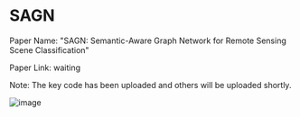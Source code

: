 # SAGN

Paper Name: "SAGN: Semantic-Aware Graph Network for Remote Sensing Scene Classification"

Paper Link: waiting

Note: The key code has been uploaded and others will be uploaded shortly.

![image](https://user-images.githubusercontent.com/74549002/211795815-99f5b3a2-eb22-40b8-95c3-6fbb681601bc.png)
